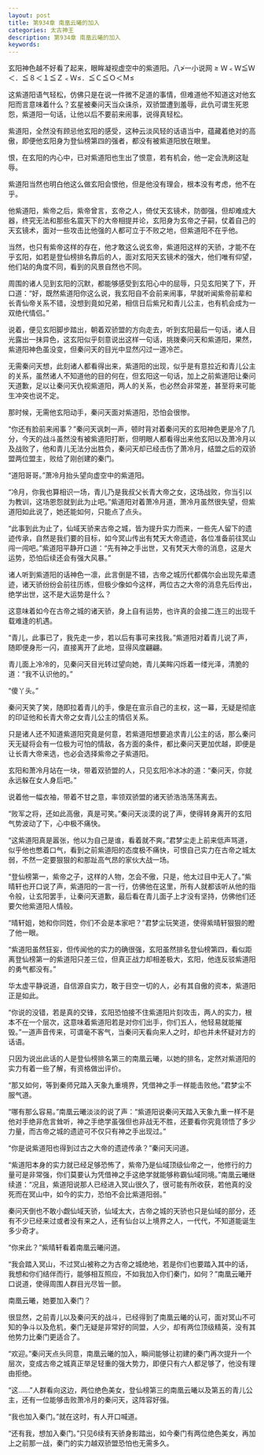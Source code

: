 ```yaml
---
layout: post
title: 第934章 南凰云曦的加入
categories: 太古神王
description: 第934章 南凰云曦的加入
keywords:
---
```


玄阳神色越不好看了起来，眼眸凝视虚空中的紫道阳。八≯一小说网 ≥ Ｗ﹤Ｗ≦Ｗ＜．≦８＜１≦Ｚ﹤Ｗ≤．≦Ｃ≦Ｏ＜Ｍ≤

这紫道阳语气轻松，仿佛只是在说一件微不足道的事情，但难道他不知道这对他玄阳而言意味着什么？玄星被秦问天当众诛杀，双骄盟遭到羞辱，此仇可谓生死恩怨，紫道阳一句话，让他以后不要前来闹事，说得真轻松。

紫道阳，全然没有顾忌他玄阳的感受，这种云淡风轻的话语当中，蕴藏着绝对的高傲，即便他玄阳身为登仙榜第四的强者，都没有被紫道阳放在眼里。

恨，在玄阳的内心中，已对紫道阳也生出了恨意，若有机会，他一定会洗刷这耻辱。

紫道阳当然也明白他这么做玄阳会恨他，但是他没有理会，根本没有考虑，他不在乎。

他紫道阳，紫帝之后，紫帝曾言，玄帝之人，倚仗天玄镜术，防御强，但却难成大器，终究无法和那些名震天下的大帝相提并论，玄阳身为玄帝之子嗣，仗着自己的天玄镜术，面对一些攻击比他强的人都可立于不败之地，但紫道阳不在乎他。

当然，也只有紫帝这样的存在，他才敢这么说玄帝，紫道阳这样的天骄，才能不在乎玄阳，如若是登仙榜排名靠后的人，面对玄阳天玄镜术的强大，他们唯有仰望，他们站的角度不同，看到的风景自然也不同。

周围的诸人见到玄阳的沉默，都能够感受到玄阳心中的屈辱，只见玄阳笑了下，开口道：“好，既然紫道阳你这么说，我玄阳自不会前来闹事，早就听闻紫帝前辈和长青仙帝关系不错，没想到竟如兄弟，相信日后紫兄和青儿公主，也有机会成为一双绝代情侣。”

说着，便见玄阳脚步踏出，朝着双骄盟的方向走去，听到玄阳最后一句话，诸人目光露出一抹异色，这玄阳似乎刻意说出这样一句话，挑拨秦问天和紫道阳，果然，紫道阳神色虽没变，但秦问天的目光中显然闪过一道冷芒。

无需秦问天想，此刻诸人都看得出来，紫道阳的出现，似乎是有意拉近和青儿公主的关系，虽然诸人不知道他的目的何在，但玄阳这一句话，加上之前紫道阳让秦问天道歉，足以让秦问天仇视紫道阳，两人的关系，也必然会非常差，甚至将来可能生冲突也说不定。

那时候，无需他玄阳动手，秦问天面对紫道阳，恐怕会很惨。

“你还有脸前来闹事？”秦问天讽刺一声，顿时背对着秦问天的玄阳神色更是冷了几分，今天的战斗虽然没有被紫道阳打断，但明眼人都看得出来他玄阳以及萧冷月以及战败了，他和青儿无法分出胜负，秦问天却已经击伤了萧冷月，结盟之后的双骄盟两位盟主，败给了刚创建的秦门。

“道阳哥哥。”萧冷月抬头望向虚空中的紫道阳。

“冷月，你我也算相识一场，青儿乃是我叔父长青大帝之女，这场战败，你当引以为教训，这场恩怨就到此为止吧。”紫道阳对着萧冷月道，萧冷月虽然很失望，但紫道阳如此说了，她还能如何，只能点了点头。

“此事到此为止了，仙域天骄来古帝之城，皆为提升实力而来，一些先人留下的遗迹传承，自然是我们要的目标，如今冥山传出有梵天大帝遗迹，各位准备前往冥山闯一闯吧。”紫道阳平静开口道：“先有神之手出世，又有梵天大帝的消息，这是大运势，恐怕后续还会有强大风暴。”

诸人听到紫道阳的话神色一凛，此言倒是不错，古帝之城历代都偶尔会出现先辈遗迹，诸天骄纷纷会前往历练，但极少像如今这样，两位古之大帝的消息先后传出，绝学出世，这不是大运势是什么？

这意味着如今在古帝之城的诸天骄，身上自有运势，也许真的会接二连三的出现千载难逢的机遇。

“青儿，此事已了，我先走一步，若以后有事可来找我。”紫道阳对着青儿说了声，随即便身形一闪，直接离开了此地，显得风度翩翩。

青儿面上冷冷的，见秦问天目光转过望向她，青儿美眸闪烁着一缕光泽，清脆的道：“我不认识他的。”

“傻丫头。”

秦问天笑了笑，随即拉着青儿的手，像是在宣示自己的主权，这一幕，无疑是彻底的印证他和长青大帝之女青儿公主的情侣关系。

只是诸人还不知道紫道阳究竟是何意，若紫道阳想要追求青儿公主的话，那么秦问天无疑将会有一位极为可怕的情敌，各方面的条件，都比秦问天更加优越，即便是让长青大帝来选，也必会选择紫帝之子紫道阳。

玄阳和萧冷月站在一块，带着双骄盟的人，只见玄阳冷冰冰的道：“秦问天，你就永远躲在女人身后吧。”

说着他一幅衣袖，带着不甘之意，率领双骄盟的诸天骄浩浩荡荡离去。

“败军之将，还如此高傲，真是可笑。”秦问天淡漠的说了声，使得转身离开的玄阳气势波动了下，心中极不痛快。

“这紫道阳真是嚣张，他以为自己是谁，看着就不爽。”君梦尘走上前来低声骂道，似乎他也憋着口气，看到之前紫道阳的态度极不痛快，可恨自己实力在古帝之城太弱，不然一定要狠狠的和那趾高气昂的家伙大战一场。

“登仙榜第一，紫帝之子，这样的人物，怎会不傲，只是，他太过目中无人了。”紫晴轩也开口说了声，紫道阳的一言一行，仿佛他在这里，所有人就都该听从他的指令般，让玄阳罢手，让秦问天道歉，最后看在青儿面子上才没有坚持，仿佛他们还要欠他紫道阳人情般。

“晴轩姐，她和你同姓，你们不会是本家吧？”君梦尘玩笑道，使得紫晴轩狠狠的瞪了他一眼。

“紫道阳虽然狂妄，但传闻他的实力的确很强，玄阳虽然排名登仙榜第四，看似距离登仙榜第一的紫道阳只差三位，但真正战力却相差极大，玄阳，他连反驳紫道阳的勇气都没有。”

华太虚平静说道，自信源自实力，敢于目空一切的人，必有其自傲的资本，紫道阳正是如此。

“你说的没错，若是真的交锋，玄阳恐怕接不住紫道阳片刻攻击，两人的实力，根本不在一个层次，这意味着紫道阳若是对你们出手，你们五人，他轻易就能摧毁。”一道声音传来，可谓毫不客气，当秦问天看向来人之时，却也并未怀疑对方的话语。

只因为说出此话的人是登仙榜排名第三的南凰云曦，以她的排名，定然对紫道阳的实力有着一些了解，有资格做出评价。

“那又如何，等到秦师兄踏入天象九重境界，凭借神之手一样能击败他。”君梦尘不服气道。

“哪有那么容易。”南凰云曦淡淡的说了声：“紫道阳说秦问天踏入天象九重一样不是他对手绝非危言耸听，神之手绝学虽强但也非战无不胜，还要看你究竟领悟了多少力量，而古帝之城的遗迹可不仅只有神之手出现过。”

“你是说紫道阳也得到过古之大帝的遗迹传承？”秦问天问道。

“紫道阳本身的实力就已经足够恐怖了，紫帝乃是仙域顶级仙帝之一，他修行的力量可是非常强，你们莫要认为凭借神之手这绝学就能够称霸仙域同境。”南凰云曦继续道：“况且，紫道阳说那人已经进入冥山很久了，很可能有所收获，若他真的没死而在冥山中，如今的实力，恐怕不会比紫道阳弱。”

秦问天倒也不敢小觑仙域天骄，仙域太大，古帝之城的天骄也只是仙域的部分，还有不少已经来过或者没有来之人，还有仙台以上境界之人，一代代，不知道能诞生多少奇才。

“你来此？”紫晴轩看着南凰云曦问道。

“我会踏入冥山，不过冥山被称之为古帝之城绝地，若是你们也要踏入其中的话，我想和你们结伴而行，能够相互照应，不如我加入你们秦门，如何？”南凰云曦开口说道，使得周围人群目光尽皆一颤。

南凰云曦，她要加入秦门？

很显然，之前青儿以及秦问天的战斗，已经得到了南凰云曦的认可，面对冥山不可知的争斗以及危机，秦门无疑是非常好的同盟，人少，却有两位顶级精英，没有其他势力比秦门更适合了。

“欢迎。”秦问天点头同意，南凰云曦的加入，瞬间能够让初建的秦门再次提升一个层次，变成古帝之城真正举足轻重的强大势力，即便只有六人都足够了，他没有理由拒绝。

“这……”人群看向这边，两位绝色美女，登仙榜第三的南凰云曦以及第五的青儿公主，还有一位能够击败萧冷月的秦问天，这阵容好强。

“我也加入秦门。”就在这时，有人开口喊道。

“还有我，想加入秦门。”只见6续有天骄身影踏出，如今秦门有两位绝色美女，再加上之前那一战，秦门的实力越双骄盟恐怕也无需多久。
